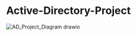 # Active-Directory-Project


![AD_Project_Diagram drawio](https://github.com/user-attachments/assets/dcb8714a-391f-462e-b079-2bfbf855d261)


